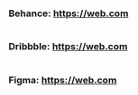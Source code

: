 #

### Behance: https://web.com

#

### Dribbble: https://web.com

#

### Figma: https://web.com

#

